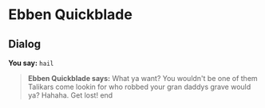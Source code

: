 # Ebben Quickblade


## Dialog

**You say:** `hail`



>**Ebben Quickblade says:** What ya want? You wouldn't be one of them Talikars come lookin for who robbed your gran daddys grave would ya? Hahaha. Get lost!
end
